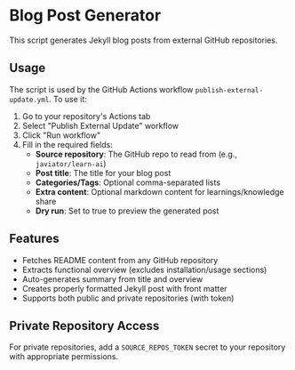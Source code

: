 # Blog Post Generator

This script generates Jekyll blog posts from external GitHub repositories.

## Usage

The script is used by the GitHub Actions workflow `publish-external-update.yml`. To use it:

1. Go to your repository's Actions tab
2. Select "Publish External Update" workflow
3. Click "Run workflow"
4. Fill in the required fields:
   - **Source repository**: The GitHub repo to read from (e.g., `javiator/learn-ai`)
   - **Post title**: The title for your blog post
   - **Categories/Tags**: Optional comma-separated lists
   - **Extra content**: Optional markdown content for learnings/knowledge share
   - **Dry run**: Set to true to preview the generated post

## Features

- Fetches README content from any GitHub repository
- Extracts functional overview (excludes installation/usage sections)
- Auto-generates summary from title and overview
- Creates properly formatted Jekyll post with front matter
- Supports both public and private repositories (with token)

## Private Repository Access

For private repositories, add a `SOURCE_REPOS_TOKEN` secret to your repository with appropriate permissions.

